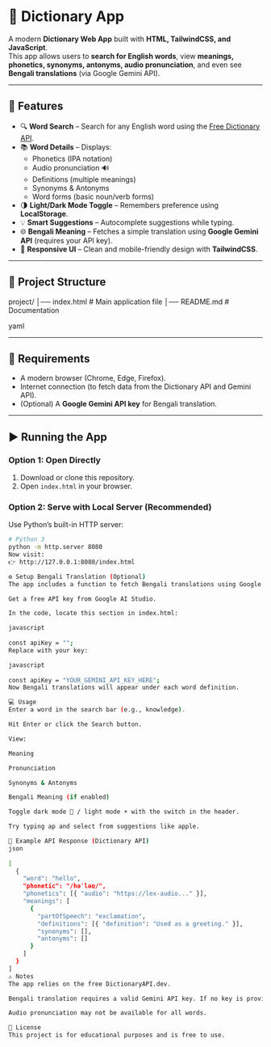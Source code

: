 # 📖 Dictionary App

A modern **Dictionary Web App** built with **HTML, TailwindCSS, and JavaScript**.  
This app allows users to **search for English words**, view **meanings, phonetics, synonyms, antonyms, audio pronunciation**, and even see **Bengali translations** (via Google Gemini API).  

---

## 🚀 Features

- 🔍 **Word Search** – Search for any English word using the [Free Dictionary API](https://dictionaryapi.dev/).  
- 📚 **Word Details** – Displays:
  - Phonetics (IPA notation)  
  - Audio pronunciation 🔊  
  - Definitions (multiple meanings)  
  - Synonyms & Antonyms  
  - Word forms (basic noun/verb forms)  
- 🌗 **Light/Dark Mode Toggle** – Remembers preference using **LocalStorage**.  
- 💡 **Smart Suggestions** – Autocomplete suggestions while typing.  
- 🌐 **Bengali Meaning** – Fetches a simple translation using **Google Gemini API** (requires your API key).  
- 🎨 **Responsive UI** – Clean and mobile-friendly design with **TailwindCSS**.  

---

## 📂 Project Structure

project/
│── index.html # Main application file
│── README.md # Documentation

yaml
 

---

## 🔧 Requirements

- A modern browser (Chrome, Edge, Firefox).  
- Internet connection (to fetch data from the Dictionary API and Gemini API).  
- (Optional) A **Google Gemini API key** for Bengali translation.  

---

## ▶️ Running the App

### Option 1: Open Directly
1. Download or clone this repository.  
2. Open `index.html` in your browser.  

### Option 2: Serve with Local Server (Recommended)
Use Python’s built-in HTTP server:  

```bash
# Python 3
python -m http.server 8080
Now visit:
👉 http://127.0.0.1:8080/index.html

⚙️ Setup Bengali Translation (Optional)
The app includes a function to fetch Bengali translations using Google Gemini API.

Get a free API key from Google AI Studio.

In the code, locate this section in index.html:

javascript
 
const apiKey = "";
Replace with your key:

javascript
 
const apiKey = "YOUR_GEMINI_API_KEY_HERE";
Now Bengali translations will appear under each word definition.

💻 Usage
Enter a word in the search bar (e.g., knowledge).

Hit Enter or click the Search button.

View:

Meaning

Pronunciation

Synonyms & Antonyms

Bengali Meaning (if enabled)

Toggle dark mode 🌙 / light mode ☀️ with the switch in the header.

Try typing ap and select from suggestions like apple.

📑 Example API Response (Dictionary API)
json
 
[
  {
    "word": "hello",
    "phonetic": "/həˈləʊ/",
    "phonetics": [{ "audio": "https://lex-audio..." }],
    "meanings": [
      {
        "partOfSpeech": "exclamation",
        "definitions": [{ "definition": "Used as a greeting." }],
        "synonyms": [],
        "antonyms": []
      }
    ]
  }
]
⚠️ Notes
The app relies on the free DictionaryAPI.dev.

Bengali translation requires a valid Gemini API key. If no key is provided, it will simply display "Translation not available."

Audio pronunciation may not be available for all words.

📜 License
This project is for educational purposes and is free to use.

